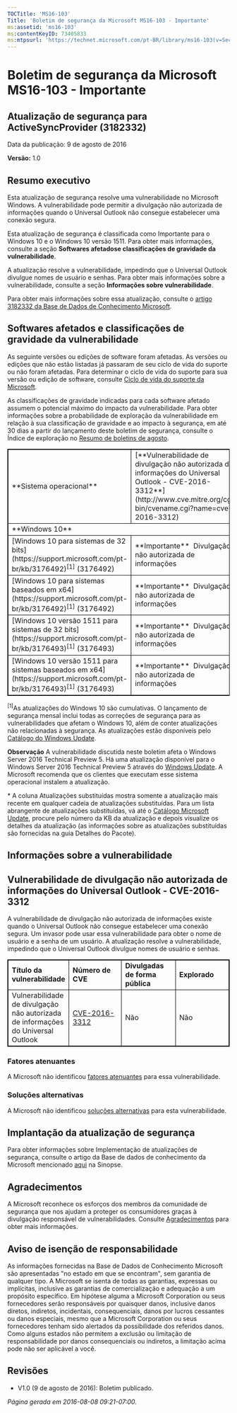 ```yaml
---
TOCTitle: 'MS16-103'
Title: 'Boletim de segurança da Microsoft MS16-103 - Importante'
ms:assetid: 'ms16-103'
ms:contentKeyID: 73405833
ms:mtpsurl: 'https://technet.microsoft.com/pt-BR/library/ms16-103(v=Security.10)'
---
```

Boletim de segurança da Microsoft MS16-103 - Importante
=======================================================

Atualização de segurança para ActiveSyncProvider (3182332)
----------------------------------------------------------

Data da publicação: 9 de agosto de 2016

**Versão:** 1.0

Resumo executivo
----------------

<span id="sectionToggle0"></span>
Esta atualização de segurança resolve uma vulnerabilidade no Microsoft Windows. A vulnerabilidade pode permitir a divulgação não autorizada de informações quando o Universal Outlook não consegue estabelecer uma conexão segura.

Esta atualização de segurança é classificada como Importante para o Windows 10 e o Windows 10 versão 1511. Para obter mais informações, consulte a seção **Softwares afetadose classificações de gravidade da vulnerabilidade**.

A atualização resolve a vulnerabilidade, impedindo que o Universal Outlook divulgue nomes de usuário e senhas. Para obter mais informações sobre a vulnerabilidade, consulte a seção **Informações sobre vulnerabilidade**.

<span id="KBArticle"></span>
Para obter mais informações sobre essa atualização, consulte o [artigo 3182332 da Base de Dados de Conhecimento Microsoft](https://support.microsoft.com/pt-br/kb/3182332).

Softwares afetados e classificações de gravidade da vulnerabilidade
-------------------------------------------------------------------

<span id="sectionToggle1"></span>
As seguinte versões ou edições de software foram afetadas. As versões ou edições que não estão listadas já passaram de seu ciclo de vida do suporte ou não foram afetadas. Para determinar o ciclo de vida do suporte para sua versão ou edição de software, consulte [Ciclo de vida do suporte da Microsoft](http://go.microsoft.com/fwlink/?linkid=21742).

As classificações de gravidade indicadas para cada software afetado assumem o potencial máximo do impacto da vulnerabilidade. Para obter informações sobre a probabilidade de exploração da vulnerabilidade em relação à sua classificação de gravidade e ao impacto à segurança, em até 30 dias a partir do lançamento deste boletim de segurança, consulte o Índice de exploração no [Resumo de boletins de agosto](https://technet.microsoft.com/pt-br/library/security/ms16-aug).

<p> <p/> 
<p> </p>
<table style="border:1px solid black;">
<tr>
<td style="border:1px solid black;">
**Sistema operacional**

</td>
<td style="border:1px solid black;">
[**Vulnerabilidade de divulgação não autorizada de informações do Universal Outlook - CVE-2016-3312**](http://www.cve.mitre.org/cgi-bin/cvename.cgi?name=cve-2016-3312)

</td>
<td style="border:1px solid black;">
**Atualizações substituídas**\*

</td>
</tr>
<tr>
<td style="border:1px solid black;" colspan="3">
**Windows 10**

</td>
</tr>
<tr>
<td style="border:1px solid black;">
[Windows 10 para sistemas de 32 bits](https://support.microsoft.com/pt-br/kb/3176492)<sup>[1]</sup>
(3176492)

</td>
<td style="border:1px solid black;">
**Importante**   
Divulgação não autorizada de informações

</td>
<td style="border:1px solid black;">
[3163912](https://support.microsoft.com/pt-br/kb/3163912)

</td>
</tr>
<tr>
<td style="border:1px solid black;">
[Windows 10 para sistemas baseados em x64](https://support.microsoft.com/pt-br/kb/3176492)<sup>[1]</sup>
(3176492)

</td>
<td style="border:1px solid black;">
**Importante**   
Divulgação não autorizada de informações

</td>
<td style="border:1px solid black;">
[3163912](https://support.microsoft.com/pt-br/kb/3163912)

</td>
</tr>
<tr>
<td style="border:1px solid black;">
[Windows 10 versão 1511 para sistemas de 32 bits](https://support.microsoft.com/pt-br/kb/3176493)<sup>[1]</sup>
(3176493)

</td>
<td style="border:1px solid black;">
**Importante**   
Divulgação não autorizada de informações

</td>
<td style="border:1px solid black;">
[3172985](https://support.microsoft.com/pt-br/kb/3172985)

</td>
</tr>
<tr>
<td style="border:1px solid black;">
[Windows 10 versão 1511 para sistemas baseados em x64](https://support.microsoft.com/pt-br/kb/3176493)<sup>[1]</sup>
(3176493)

</td>
<td style="border:1px solid black;">
**Importante**   
Divulgação não autorizada de informações

</td>
<td style="border:1px solid black;">
[3172985](https://support.microsoft.com/pt-br/kb/3172985)

</td>
</tr>
</table>
 
<sup>[1]</sup>As atualizações do Windows 10 são cumulativas. O lançamento de segurança mensal inclui todas as correções de segurança para as vulnerabilidades que afetam o Windows 10, além de conter atualizações não relacionadas à segurança. As atualizações estão disponíveis pelo [Catálogo do Windows Update](http://catalog.update.microsoft.com/v7/site/home.aspx).

**Observação** A vulnerabilidade discutida neste boletim afeta o Windows Server 2016 Technical Preview 5. Há uma atualização disponível para o Windows Server 2016 Technical Preview 5 através do [Windows Update](http://go.microsoft.com/fwlink/?linkid=21130). A Microsoft recomenda que os clientes que executam esse sistema operacional instalem a atualização.

\* A coluna Atualizações substituídas mostra somente a atualização mais recente em qualquer cadeia de atualizações substituídas. Para um lista abrangente de atualizações substituídas, vá até o [Catálogo Microsoft Update](http://catalog.update.microsoft.com/v7/site/home.aspx), procure pelo número da KB da atualização e depois visualize os detalhes da atualização (as informações sobre as atualizações substituídas são fornecidas na guia Detalhes do Pacote).

Informações sobre a vulnerabilidade
-----------------------------------

<span id="sectionToggle2"></span>
Vulnerabilidade de divulgação não autorizada de informações do Universal Outlook - CVE-2016-3312
------------------------------------------------------------------------------------------------

A vulnerabilidade de divulgação não autorizada de informações existe quando o Universal Outlook não consegue estabelecer uma conexão segura. Um invasor pode usar essa vulnerabilidade para obter o nome de usuário e a senha de um usuário. A atualização resolve a vulnerabilidade, impedindo que o Universal Outlook divulgue nomes de usuário e senhas.

<p> <p/> 
<p> </p>
<table style="border:1px solid black;">
<colgroup>
<col width="25%" />
<col width="25%" />
<col width="25%" />
<col width="25%" />
</colgroup>
<tbody>
<tr class="odd">
<td style="border:1px solid black;"><strong>Título da vulnerabilidade</strong></td>
<td style="border:1px solid black;"><strong>Número de CVE</strong></td>
<td style="border:1px solid black;"><strong>Divulgadas de forma pública</strong></td>
<td style="border:1px solid black;"><strong>Explorado</strong></td>
</tr>
<tr class="even">
<td style="border:1px solid black;">Vulnerabilidade de divulgação não autorizada de informações do Universal Outlook</td>
<td style="border:1px solid black;"><a href="http://www.cve.mitre.org/cgi-bin/cvename.cgi?name=cve-2016-3312">CVE-2016-3312</a></td>
<td style="border:1px solid black;">Não</td>
<td style="border:1px solid black;">Não</td>
</tr>
</tbody>
</table>
  
### Fatores atenuantes
  
A Microsoft não identificou [fatores atenuantes](https://technet.microsoft.com/pt-br/library/security/dn848375.aspx) para essa vulnerabilidade.
  
### Soluções alternativas
  
A Microsoft não identificou [soluções alternativas](https://technet.microsoft.com/pt-br/library/security/dn848375.aspx) para esta vulnerabilidade.
  
Implantação da atualização de segurança  
---------------------------------------
  
<span id="sectionToggle3"></span>
Para obter informações sobre Implementação de atualizações de segurança, consulte o artigo da Base de dados de conhecimento da Microsoft mencionado [aqui](#kbarticle) na Sinopse.
  
Agradecimentos  
--------------
  
<span id="sectionToggle4"></span>
A Microsoft reconhece os esforços dos membros da comunidade de segurança que nos ajudam a proteger os consumidores graças à divulgação responsável de vulnerabilidades. Consulte [Agradecimentos](https://technet.microsoft.com/pt-br/library/security/mt674627.aspx) para obter mais informações.
  
Aviso de isenção de responsabilidade  
------------------------------------
  
<span id="sectionToggle5"></span>
As informações fornecidas na Base de Dados de Conhecimento Microsoft são apresentadas "no estado em que se encontram", sem garantia de qualquer tipo. A Microsoft se isenta de todas as garantias, expressas ou implícitas, inclusive as garantias de comercialização e adequação a um propósito específico. Em hipótese alguma a Microsoft Corporation ou seus fornecedores serão responsáveis por quaisquer danos, inclusive danos diretos, indiretos, incidentais, consequenciais, danos por lucros cessantes ou danos especiais, mesmo que a Microsoft Corporation ou seus fornecedores tenham sido alertados da possibilidade dos referidos danos. Como alguns estados não permitem a exclusão ou limitação de responsabilidade por danos consequenciais ou indiretos, a limitação acima pode não ser aplicável a você.
  
Revisões  
--------
  
<span id="sectionToggle6"></span>
-   V1.0 (9 de agosto de 2016): Boletim publicado.
  
*Página gerada em 2016-08-08 09:21-07:00.*

